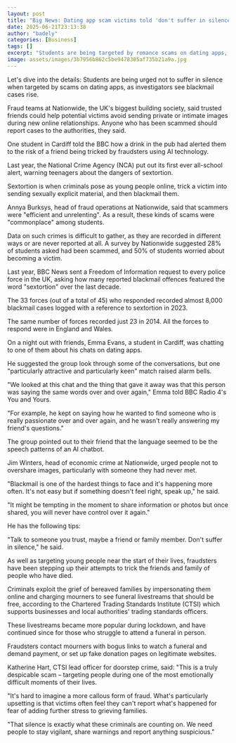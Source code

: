 ```yaml
---
layout: post
title: "Big News: Dating app scam victims told 'don't suffer in silence'"
date: 2025-06-21T23:13:38
author: "badely"
categories: [Business]
tags: []
excerpt: "Students are being targeted by romance scams on dating apps, but talking to a friend can help avoid the danger."
image: assets/images/3b7956b862c5be9478305af735b21a9a.jpg
---
```


Let's dive into the details: Students are being urged not to suffer in silence when targeted by scams on dating apps, as investigators see blackmail cases rise.

Fraud teams at Nationwide, the UK's biggest building society, said trusted friends could help potential victims avoid sending private or intimate images during new online relationships. Anyone who has been scammed should report cases to the authorities, they said.

One student in Cardiff told the BBC how a drink in the pub had alerted them to the risk of a friend being tricked by fraudsters using AI technology.

Last year, the National Crime Agency (NCA) put out its first ever all-school alert, warning teenagers about the dangers of sextortion.

Sextortion is when criminals pose as young people online, trick a victim into sending sexually explicit material, and then blackmail them.

Annya Burksys, head of fraud operations at Nationwide, said that scammers were "efficient and unrelenting". As a result, these kinds of scams were "commonplace" among students.

Data on such crimes is difficult to gather, as they are recorded in different ways or are never reported at all. A survey by Nationwide suggested 28% of students asked had been scammed, and 50% of students worried about becoming a victim.

Last year, BBC News sent a Freedom of Information request to every police force in the UK, asking how many reported blackmail offences featured the word "sextortion" over the last decade.

The 33 forces (out of a total of 45) who responded recorded almost 8,000 blackmail cases logged with a reference to sextortion in 2023. 

The same number of forces recorded just 23 in 2014. All the forces to respond were in England and Wales.

On a night out with friends, Emma Evans, a student in Cardiff, was chatting to one of them about his chats on dating apps.

He suggested the group look through some of the conversations, but one "particularly attractive and particularly keen" match raised alarm bells.

"We looked at this chat and the thing that gave it away was that this person was saying the same words over and over again," Emma told BBC Radio 4's You and Yours.

"For example, he kept on saying how he wanted to find someone who is really passionate over and over again, and he wasn't really answering my friend's questions."

The group pointed out to their friend that the language seemed to be the speech patterns of an AI chatbot.

Jim Winters, head of economic crime at Nationwide, urged people not to overshare images, particularly with someone they had never met.

"Blackmail is one of the hardest things to face and it's happening more often. It's not easy but if something doesn't feel right, speak up," he said. 

"It might be tempting in the moment to share information or photos but once shared, you will never have control over it again."

He has the following tips:

"Talk to someone you trust, maybe a friend or family member. Don't suffer in silence," he said.

As well as targeting young people near the start of their lives, fraudsters have been stepping up their attempts to trick the friends and family of people who have died.

Criminals exploit the grief of bereaved families by impersonating them online and charging mourners to see funeral livestreams that should be free, according to the Chartered Trading Standards Institute (CTSI) which supports businesses and local authorities' trading standards officers.

These livestreams became more popular during lockdown, and have continued since for those who struggle to attend a funeral in person.

Fraudsters contact mourners with bogus links to watch a funeral and demand payment, or set up fake donation pages on legitimate websites.

Katherine Hart, CTSI lead officer for doorstep crime, said: "This is a truly despicable scam – targeting people during one of the most emotionally difficult moments of their lives. 

"It's hard to imagine a more callous form of fraud. What's particularly upsetting is that victims often feel they can't report what's happened for fear of adding further stress to grieving families. 

"That silence is exactly what these criminals are counting on. We need people to stay vigilant, share warnings and report anything suspicious."

